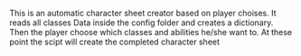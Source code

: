 This is an automatic character sheet creator based on player choises. It reads all classes Data inside the config folder and creates a dictionary. Then the player choose which classes and abilities he/she want to. At these point the scipt will create the completed character sheet 